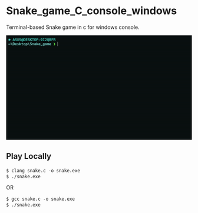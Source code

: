 # Snake_game_C_console_windows

Terminal-based Snake game in c for windows console.

![scrrenshot](https://raw.githubusercontent.com/shantoislam6/Snake_game_C_console_windows/main/ezgif-4-08c7ccd4a7.gif)
## Play Locally
```
$ clang snake.c -o snake.exe
$ ./snake.exe
```
OR
```
$ gcc snake.c -o snake.exe
$ ./snake.exe
```
